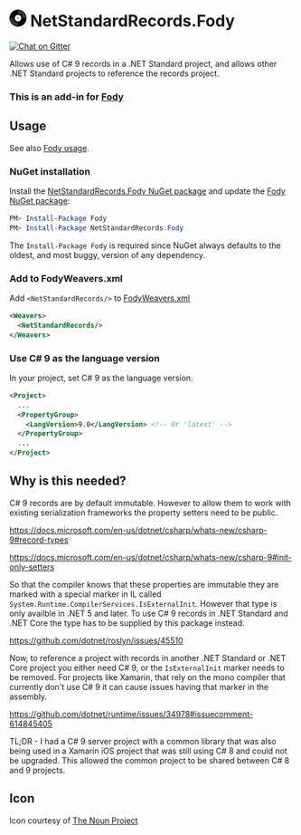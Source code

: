 # <img src="package_icon.png" height="30px"> NetStandardRecords.Fody

[![Chat on Gitter](https://img.shields.io/gitter/room/fody/fody.svg)](https://gitter.im/Fody/Fody)

Allows use of C# 9 records in a .NET Standard project, and allows other .NET Standard projects to reference the records project.

### This is an add-in for [Fody](https://github.com/Fody/Home/)


## Usage

See also [Fody usage](https://github.com/Fody/Home/blob/master/pages/usage.md).


### NuGet installation

Install the [NetStandardRecords.Fody NuGet package](https://www.nuget.org/packages/NetStandardRecords.Fody) and update the [Fody NuGet package](https://nuget.org/packages/Fody/):

```powershell
PM> Install-Package Fody
PM> Install-Package NetStandardRecords.Fody
```

The `Install-Package Fody` is required since NuGet always defaults to the oldest, and most buggy, version of any dependency.


### Add to FodyWeavers.xml

Add `<NetStandardRecords/>` to [FodyWeavers.xml](https://github.com/Fody/Home/blob/master/pages/usage.md#add-fodyweaversxml)

```xml
<Weavers>
  <NetStandardRecords/>
</Weavers>
```

### Use C# 9 as the language version

In your project, set C# 9 as the language version.

```xml
<Project>
  ...
  <PropertyGroup>
    <LangVersion>9.0</LangVersion> <!-- Or 'latest' -->
  </PropertyGroup>
  ...
</Project>
```

## Why is this needed?

C# 9 records are by default immutable. However to allow them to work with existing serialization frameworks the property setters need to be public.

https://docs.microsoft.com/en-us/dotnet/csharp/whats-new/csharp-9#record-types

https://docs.microsoft.com/en-us/dotnet/csharp/whats-new/csharp-9#init-only-setters

So that the compiler knows that these properties are immutable they are marked with a special marker in IL called `System.Runtime.CompilerServices.IsExternalInit`. However that type is only availble in .NET 5 and later. To use C# 9 records in .NET Standard and .NET Core the type has to be supplied by this package instead.

https://github.com/dotnet/roslyn/issues/45510

Now, to reference a project with records in another .NET Standard or .NET Core project you either need C# 9, or the `IsExternalInit` marker needs to be removed. For projects like Xamarin, that rely on the mono compiler that currently don't use C# 9 it can cause issues having that marker in the assembly.

https://github.com/dotnet/runtime/issues/34978#issuecomment-614845405

TL;DR - I had a C# 9 server project with a common library that was also being used in a Xamarin iOS project that was still using C# 8 and could not be upgraded. This allowed the common project to be shared between C# 8 and 9 projects.


## Icon

Icon courtesy of [The Noun Project](https://thenounproject.com)
